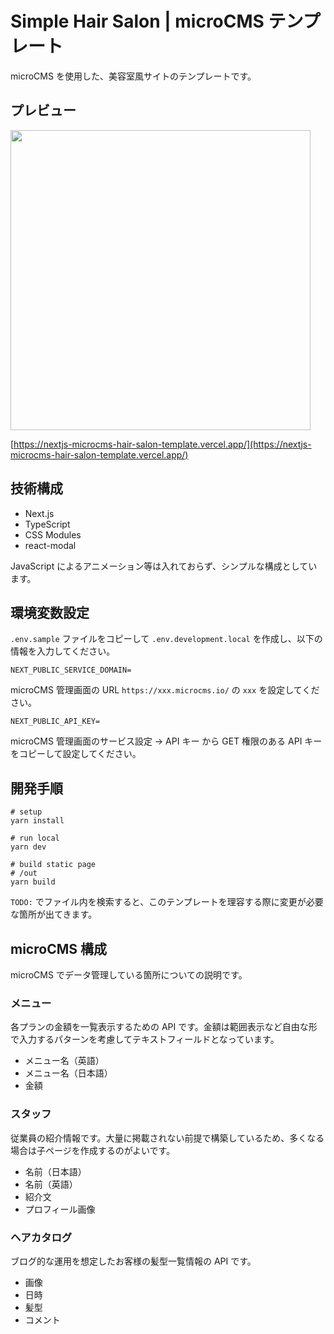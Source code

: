 # Simple Hair Salon | microCMS テンプレート

microCMS を使用した、美容室風サイトのテンプレートです。

## プレビュー

<img src="https://github.com/nakaatsu118/nextjs-microcms-hair-salon-template/assets/42927606/6228464d-7034-4fea-a104-60599211e17d" width="480px">

[https://nextjs-microcms-hair-salon-template.vercel.app/](https://nextjs-microcms-hair-salon-template.vercel.app/)

## 技術構成

- Next.js
- TypeScript
- CSS Modules
- react-modal

JavaScript によるアニメーション等は入れておらず、シンプルな構成としています。

## 環境変数設定

`.env.sample` ファイルをコピーして `.env.development.local` を作成し、以下の情報を入力してください。

`NEXT_PUBLIC_SERVICE_DOMAIN=`

microCMS 管理画面の URL `https://xxx.microcms.io/` の `xxx` を設定してください。

`NEXT_PUBLIC_API_KEY=`

microCMS 管理画面のサービス設定 -> API キー から GET 権限のある API キーをコピーして設定してください。

## 開発手順

```shell
# setup
yarn install

# run local
yarn dev

# build static page
# /out
yarn build
```

`TODO:` でファイル内を検索すると、このテンプレートを理容する際に変更が必要な箇所が出てきます。

## microCMS 構成

microCMS でデータ管理している箇所についての説明です。

### メニュー

各プランの金額を一覧表示するための API です。金額は範囲表示など自由な形で入力するパターンを考慮してテキストフィールドとなっています。

- メニュー名（英語）
- メニュー名（日本語）
- 金額

### スタッフ

従業員の紹介情報です。大量に掲載されない前提で構築しているため、多くなる場合は子ページを作成するのがよいです。

- 名前（日本語）
- 名前（英語）
- 紹介文
- プロフィール画像

### ヘアカタログ

ブログ的な運用を想定したお客様の髪型一覧情報の API です。

- 画像
- 日時
- 髪型
- コメント

